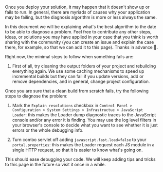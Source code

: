 Once you deploy your solution, it may happen that it doesn't show up or fails to run. In general, there are myriads of causes why your application may be failing, but the diagnosis algorithm is more or less always the same.

In this document we will be explaining what's the best algorithm to the date to be able to diagnose a problem. Feel free to contribute any other steps, ideas, or solutions you may have applied in your case that you think is worth sharing with the community (you can create an issue and explain the case there, for example, so that we can add it to this page). Thanks in advance :slightly_smiling_face:.

Right now, the minimal steps to follow when something fails are:

1. First of all, try cleaning the output folders of your project and rebuilding everything again. We use some caching mechanisms to speed up incremental builds but they can fail if you update versions, add or remove dependencies, and in general, change project configuration.

Once you are sure that a clean build from scratch fails, try the following steps to diagnose the problem:

1. Mark the `Explain resolutions` checkbox in `Control Panel > Configuration > System Settings > Infrastructue > JavaScript Loader`: this makes the Loader dump diagnostic traces to the JavaScript console and/or any error it is finding. You may use the log level filters in your browser's console to decide what you want to see whether it is just errors or the whole debugging info.

2. Turn combo servlet off adding `javascript.fast.load=false` to your `portal.properties`: this makes the Loader request each JS module in a single HTTP request, so that it is easier to know what's going on.

This should ease debugging your code. We will keep adding tips and tricks to this page in the future so visit it once in a while.
